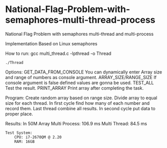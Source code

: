 National-Flag-Problem-with-semaphores-multi-thread-process
==========================================================

National Flag Problem with semaphores multi-thread and multi-process

Implementation Based on Linux semaphores

How to run:
	gcc multi_thread.c -lpthread -o Thread

	./Thread

Options:
	GET_DATA_FROM_CONSOLE
		You can dynamically enter Array size and range of numbers as console argument.
	ARRAY_SIZE/RANGE_SIZE
		If console argument is false defined values are gonna be used.
	TEST_ALL
		Test the result.
	PRINT_ARRAY
		Print array after completing the task.

Program:
	Create random array based on range size.
	Divide array to equal size for each thread.
	In first cycle find how many of each number and record them.
	Last thread combine all results.
	In second cycle put data to proper place.

Results:
	In 50M Array
		Multi Process: 106.9 ms
		Multi Thread: 84.5 ms

	Test System:
		CPU: i7-2670QM @ 2.20
		RAM: 16GB
	
